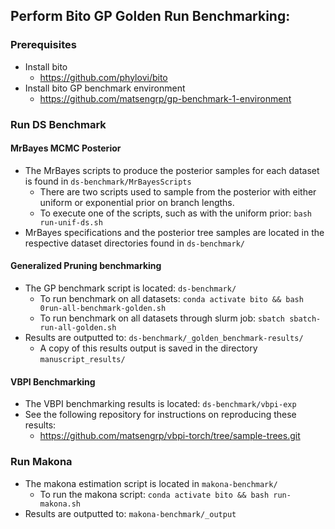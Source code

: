 ## Perform Bito GP Golden Run Benchmarking:
### Prerequisites
- Install bito  
  - https://github.com/phylovi/bito
- Install bito GP benchmark environment
  - https://github.com/matsengrp/gp-benchmark-1-environment
### Run DS Benchmark
#### MrBayes MCMC Posterior
- The MrBayes scripts to produce the posterior samples for each dataset is found in `ds-benchmark/MrBayesScripts`
  - There are two scripts used to sample from the posterior with either uniform or exponential prior on branch lengths.
  - To execute one of the scripts, such as with the uniform prior: `bash run-unif-ds.sh`
- MrBayes specifications and the posterior tree samples are located in the respective dataset directories found in `ds-benchmark/` 
#### Generalized Pruning benchmarking
- The GP benchmark script is located: `ds-benchmark/`
  - To run benchmark on all datasets: `conda activate bito && bash 0run-all-benchmark-golden.sh`
  - To run benchmark on all datasets through slurm job: `sbatch sbatch-run-all-golden.sh`
- Results are outputted to: `ds-benchmark/_golden_benchmark-results/`
  - A copy of this results output is saved in the directory `manuscript_results/`
#### VBPI Benchmarking
- The VBPI benchmarking results is located: `ds-benchmark/vbpi-exp`
- See the following repository for instructions on reproducing these results:
  - https://github.com/matsengrp/vbpi-torch/tree/sample-trees.git
### Run Makona
- The makona estimation script is located in `makona-benchmark/`
  - To run the makona script: `conda activate bito && bash run-makona.sh`
- Results are outputted to: `makona-benchmark/_output` 
